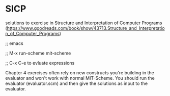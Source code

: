 # SICP
solutions to exercise in Structure and Interpretation of Computer Programs (https://www.goodreads.com/book/show/43713.Structure_and_Interpretation_of_Computer_Programs)

;; emacs

;; M-x run-scheme mit-scheme

;; C-x C-e to evluate expressions 


Chapter 4 exercises often rely on new constructs you're building in the evaluator and won't work with normal MIT-Scheme.
You should run the evaluator (evaluator.scm) and then give the solutions as input to the evaluator. 
